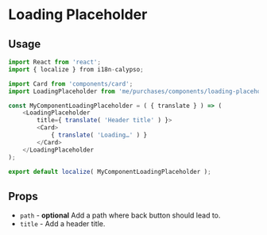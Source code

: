 Loading Placeholder
===================

## Usage

```js
import React from 'react';
import { localize } from i18n-calypso;

import Card from 'components/card';
import LoadingPlaceholder from 'me/purchases/components/loading-placeholder';

const MyComponentLoadingPlaceholder = ( { translate } ) => (
	<LoadingPlaceholder
		title={ translate( 'Header title' ) }>
		<Card>
			{ translate( 'Loading…' ) }
		</Card>
	</LoadingPlaceholder
);

export default localize( MyComponentLoadingPlaceholder );
```

## Props

* `path` - **optional** Add a path where back button should lead to.
* `title` - Add a header title.
